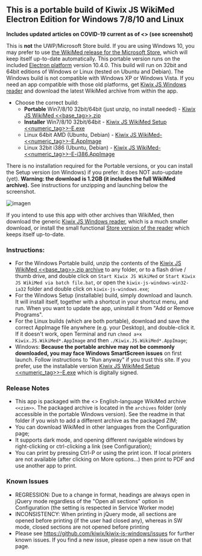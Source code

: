 ## This is a portable build of Kiwix JS WikiMed Electron Edition for Windows 7/8/10 and Linux

**Includes updated articles on COVID-19 current as of <<date>> (see screenshot)**

This is **not** the UWP/Microsoft Store build. If you are using Windows 10, you may prefer to use [the WikiMed release for the Microsoft Store](https://kiwix.github.io/kiwix-js-windows/wikimed-uwp.html), which will keep itself up-to-date automatically. This portable version runs on the included [Electron platform](https://www.electronjs.org/) version 10.4.0. This build will run on 32bit and 64bit editions of Windows or Linux (tested on Ubuntu and Debian). The Windows build is not compatible with Windows XP or Windows Vista. If you need an app compatible with those old platforms, get [Kiwix JS Windows reader](https://kiwix.github.io/kiwix-js-windows/kiwix-js-nwjs.html) and download the latest WikiMed archive from within the app.

* Choose the correct build:
  - **Portable** Win7/8/10 32bit/64bit (just unzip, no install needed) - [Kiwix JS WikiMed <<base_tag>>.zip](https://github.com/kiwix/kiwix-js-windows/releases/download/v<<base_tag>>-WikiMed/Kiwix.JS.WikiMed.<<base_tag>>.zip)
  - **Installer** Win7/8/10 32bit/64bit - [Kiwix JS WikiMed Setup <<numeric_tag>>-E.exe](https://github.com/kiwix/kiwix-js-windows/releases/download/v<<base_tag>>-WikiMed/Kiwix.JS.WikiMed.Setup.<<numeric_tag>>-E.exe)
  - Linux 64bit AMD (Ubuntu, Debian) - [Kiwix JS WikiMed-<<numeric_tag>>-E.AppImage](https://github.com/kiwix/kiwix-js-windows/releases/download/v<<base_tag>>-WikiMed/Kiwix.JS.WikiMed-<<numeric_tag>>-E.AppImage)
  - Linux 32bit i386 (Ubuntu, Debian) - [Kiwix JS WikiMed-<<numeric_tag>>-E-i386.AppImage](https://github.com/kiwix/kiwix-js-windows/releases/download/v<<base_tag>>-WikiMed/Kiwix.JS.WikiMed-<<numeric_tag>>-E-i386.AppImage)

There is no installation required for the Portable versions, or you can install the Setup version (on Windows) if you prefer. It does NOT auto-update (yet). **Warning: the download is 1.2GB (it includes the full WikiMed archive).** See instructions for unzipping and launching below the screenshot.

![imagen](https://user-images.githubusercontent.com/4304337/118011859-5df0a000-b348-11eb-911c-4bb70acd6f2a.png)

If you intend to use this app with other archives than WikiMed, then download the generic [Kiwix JS Windows reader](https://kiwix.github.io/kiwix-js-windows/kiwix-js-nwjs.html), which is a much smaller download, or install the small functional [Store version of the reader](https://kiwix.github.io/kiwix-js-windows/kiwix-js-uwp.html) which keeps itself up-to-date.

### Instructions:

* For the Windows Portable build, unzip the contents of the [Kiwix JS WikiMed <<base_tag>>.zip archive](https://github.com/kiwix/kiwix-js-windows/releases/download/v<<base_tag>>-WikiMed/Kiwix.JS.WikiMed.<<base_tag>>.zip) to any folder, or to a flash drive / thumb drive, and double click on `Start Kiwix JS WikiMed` or `Start Kiwix JS WikiMed via batch file.bat`, or open the `kiwix-js-windows-win32-ia32` folder and double click on `kiwix-js-windows.exe`;
* For the Windows Setup (installable) build, simply download and launch. It will install itself, together with a shortcut in your shortcut menu, and run. When you want to update the app, uninstall it from "Add or Remove Programs".
* For the Linux builds (which are both portable), download and save the correct AppImage file anywhere (e.g. your Desktop), and double-click it. If it doesn't work, open Terminal and run `chmod a+x Kiwix.JS.WikiMed*.AppImage` and then `./Kiwix.JS.WikiMed*.AppImage`;
* Windows: **Because the portable archive may not be commonly downloaded, you may face Windows SmartScreen issues** on first launch. Follow instructions to "Run anyway" if you trust this site. If you prefer, use the installable version [Kiwix JS WikiMed Setup <<numeric_tag>>-E.exe](https://github.com/kiwix/kiwix-js-windows/releases/download/v<<base_tag>>-WikiMed/Kiwix.JS.WikiMed.Setup.<<numeric_tag>>-E.exe) which is digitally signed.

### Release Notes

* This app is packaged with the <<date>> English-language WikiMed archive `<<zim>>`. The packaged archive is located in the `archives` folder (only accessible in the portable Windows version). See the readme in that folder if you wish to add a different archive as the packaged ZIM;
* You can download WikiMed in other languages from the Configuration page;
* It supports dark mode, and opening different navigable windows by right-clicking or ctrl-clicking a link (see Configuration);
* You can print by pressing Ctrl-P or using the print icon. If local printers are not available (after clicking on More options...) then print to PDF and use another app to print.

### Known Issues

* REGRESSION: Due to a change in format, headings are always open in jQuery mode regardless of the "Open all sections" option in Configuration (the setting is respected in Service Worker mode)
* INCONSISTENCY: When printing in jQuery mode, all sections are opened before printing (if the user had closed any), whereas in SW mode, closed sections are not opened before printing
* Please see https://github.com/kiwix/kiwix-js-windows/issues for further known issues. If you find a new issue, please open a new issue on that page.
